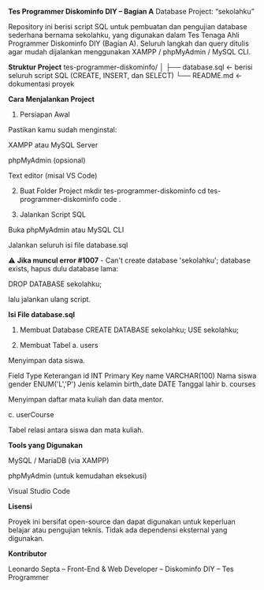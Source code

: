 **Tes Programmer Diskominfo DIY – Bagian A**
Database Project: “sekolahku”

Repository ini berisi script SQL untuk pembuatan dan pengujian database sederhana bernama sekolahku, yang digunakan dalam Tes Tenaga Ahli Programmer Diskominfo DIY (Bagian A).
Seluruh langkah dan query ditulis agar mudah dijalankan menggunakan XAMPP / phpMyAdmin / MySQL CLI.

**Struktur Project**
tes-programmer-diskominfo/
│
├── database.sql   ← berisi seluruh script SQL (CREATE, INSERT, dan SELECT)
└── README.md      ← dokumentasi proyek

**Cara Menjalankan Project**
1. Persiapan Awal

Pastikan kamu sudah menginstal:

XAMPP atau MySQL Server

phpMyAdmin (opsional)

Text editor (misal VS Code)

2. Buat Folder Project
mkdir tes-programmer-diskominfo
cd tes-programmer-diskominfo
code .

3. Jalankan Script SQL

Buka phpMyAdmin atau MySQL CLI

Jalankan seluruh isi file database.sql

⚠️ **Jika muncul error #1007** - Can't create database 'sekolahku'; database exists,
hapus dulu database lama:

DROP DATABASE sekolahku;


lalu jalankan ulang script.

**Isi File database.sql**
1. Membuat Database
CREATE DATABASE sekolahku;
USE sekolahku;

2. Membuat Tabel
a. users

Menyimpan data siswa.

Field	Type	Keterangan
id	INT	Primary Key
name	VARCHAR(100)	Nama siswa
gender	ENUM('L','P')	Jenis kelamin
birth_date	DATE	Tanggal lahir
b. courses

Menyimpan daftar mata kuliah dan data mentor.

c. userCourse

Tabel relasi antara siswa dan mata kuliah.

**Tools yang Digunakan**

MySQL / MariaDB (via XAMPP)

phpMyAdmin (untuk kemudahan eksekusi)

Visual Studio Code

**Lisensi**

Proyek ini bersifat open-source dan dapat digunakan untuk keperluan belajar atau pengujian teknis.
Tidak ada dependensi eksternal yang digunakan.

**Kontributor**

Leonardo Septa
– Front-End & Web Developer –
Diskominfo DIY – Tes Programmer
